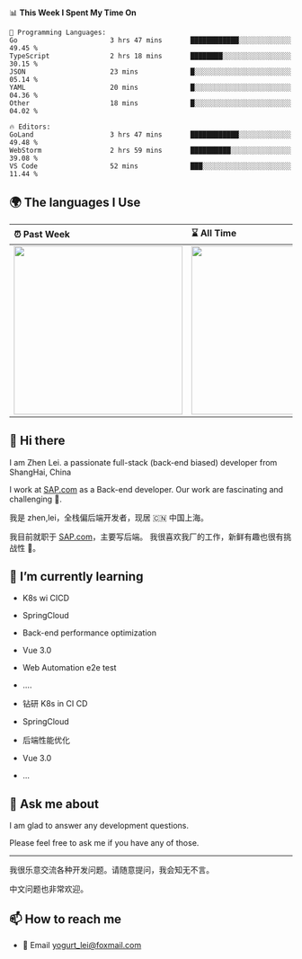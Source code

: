 <!--START_SECTION:waka-->
📊 **This Week I Spent My Time On** 

```text
💬 Programming Languages: 
Go                       3 hrs 47 mins       ████████████░░░░░░░░░░░░░   49.45 % 
TypeScript               2 hrs 18 mins       ████████░░░░░░░░░░░░░░░░░   30.15 % 
JSON                     23 mins             █░░░░░░░░░░░░░░░░░░░░░░░░   05.14 % 
YAML                     20 mins             █░░░░░░░░░░░░░░░░░░░░░░░░   04.36 % 
Other                    18 mins             █░░░░░░░░░░░░░░░░░░░░░░░░   04.02 % 

🔥 Editors: 
GoLand                   3 hrs 47 mins       ████████████░░░░░░░░░░░░░   49.48 % 
WebStorm                 2 hrs 59 mins       ██████████░░░░░░░░░░░░░░░   39.08 % 
VS Code                  52 mins             ███░░░░░░░░░░░░░░░░░░░░░░   11.44 % 
```


<!--END_SECTION:waka-->


## 🌍 The languages I Use

| ⏰ Past Week                                                                                                                                                  | ⌛️ All Time                                                                                                                                                  |
| :------------------------------------------------------------------------------------------------------------------------------------------------------------ | :------------------------------------------------------------------------------------------------------------------------------------------------------------ |
| <a href="https://wakatime.com/@9a64fd4e-85ff-48a6-a0c1-e09ecd80bab9"> <img src="https://wakatime.com/share/@9a64fd4e-85ff-48a6-a0c1-e09ecd80bab9/5f97c4a7-f918-43db-bace-c48898f1cd61.svg" height="300px"></a> | <a href="https://wakatime.com/@9a64fd4e-85ff-48a6-a0c1-e09ecd80bab9"><img src="https://wakatime.com/share/@9a64fd4e-85ff-48a6-a0c1-e09ecd80bab9/455e730b-0452-4b83-9bc2-fb46e42553a7.svg" height="300px"></a> |

## 👋 Hi there

I am Zhen Lei. a passionate full-stack (back-end biased) developer from ShangHai, China

I work at [SAP.com](https://www.sap.com) as a Back-end developer.
Our work are fascinating and challenging 💪.

我是 zhen,lei，全栈偏后端开发者，现居 🇨🇳 中国上海。

我目前就职于 [SAP.com](https://www.sap.cn)，主要写后端。
我很喜欢我厂的工作，新鲜有趣也很有挑战性 💪。

## 🌱 I’m currently learning

- K8s wi CICD
- SpringCloud
- Back-end performance optimization
- Vue 3.0
- Web Automation e2e test
- ....

- 钻研 K8s in CI CD
- SpringCloud
- 后端性能优化
- Vue 3.0
- ...

## 💬 Ask me about

I am glad to answer any development questions.

Please feel free to ask me if you have any of those.

---

我很乐意交流各种开发问题。请随意提问，我会知无不言。

中文问题也非常欢迎。

## 📫 How to reach me

- 📧 Email [yogurt_lei@foxmail.com](mailto:yogurt_lei@foxmail.com)

